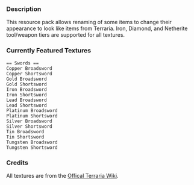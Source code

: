 ### Description
This resource pack allows renaming of some items to change their appearance to look like items from Terraria. Iron, Diamond, and Netherite tool/weapon tiers are supported for all textures.

### Currently Featured Textures
```
== Swords ==
Copper Broadsword
Copper Shortsword
Gold Broadsword
Gold Shortsword
Iron Broadsword
Iron Shortsword
Lead Broadsword
Lead Shortsword
Platinum Broadsword
Platinum Shortsword
Silver Broadsword
Silver Shortsword
Tin Broadsword
Tin Shortsword
Tungsten Broadsword
Tungsten Shortsword
```

### Credits
All textures are from the [Offical Terraria Wiki](https://terraria.wiki.gg/wiki/Weapons).
